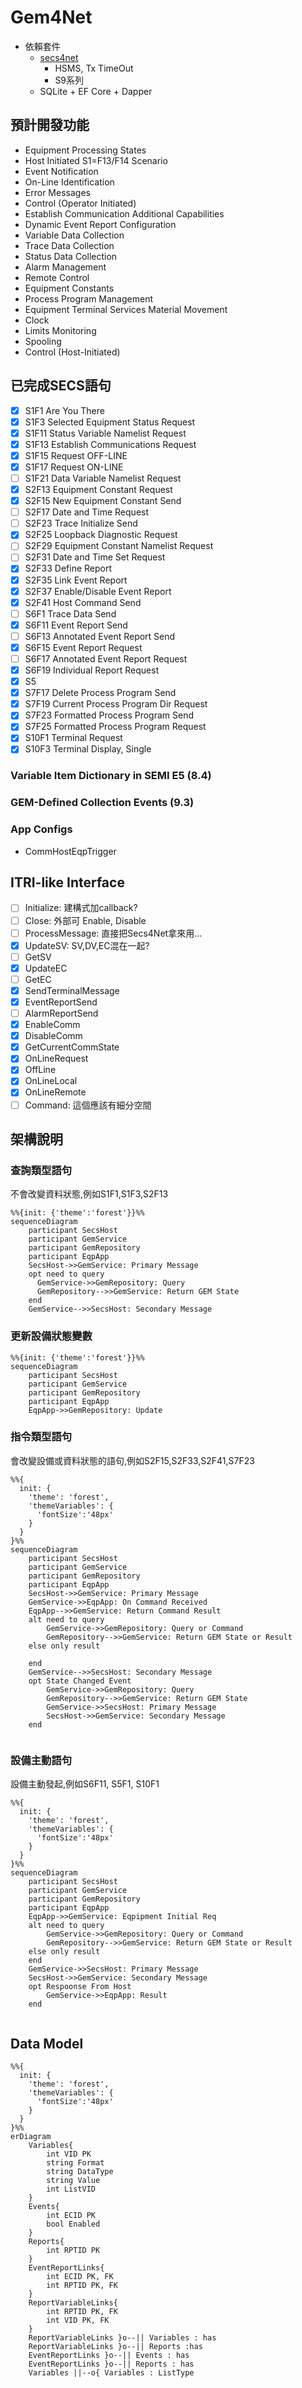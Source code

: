 # Gem4Net
- 依賴套件
  - [secs4net](https://github.com/mkjeff/secs4net)
    - HSMS, Tx TimeOut
    - S9系列
  - SQLite + EF Core + Dapper

## 預計開發功能
- Equipment Processing States	
- Host Initiated S1=F13/F14 Scenario	
- Event Notification	
- On-Line Identification	
- Error Messages	
- Control (Operator Initiated)	
- Establish Communication Additional Capabilities	
- Dynamic Event Report Configuration	
- Variable Data Collection	
- Trace Data Collection
- Status Data Collection	
- Alarm Management	
- Remote Control	
- Equipment Constants	
- Process Program Management	
- Equipment Terminal Services Material Movement	
- Clock	
- Limits Monitoring	
- Spooling	
- Control (Host-Initiated)
## 已完成SECS語句
- [x] S1F1  Are You There
- [x] S1F3  Selected Equipment Status Request
- [x] S1F11 Status Variable Namelist Request
- [X] S1F13 Establish Communications Request
- [X] S1F15 Request OFF-LINE
- [X] S1F17 Request ON-LINE
- [ ] S1F21 Data Variable Namelist Request
- [X] S2F13 Equipment Constant Request
- [X] S2F15 New Equipment Constant Send
- [ ] S2F17 Date and Time Request
- [ ] S2F23 Trace Initialize Send
- [X] S2F25 Loopback Diagnostic Request
- [ ] S2F29 Equipment Constant Namelist Request
- [ ] S2F31 Date and Time Set Request
- [X] S2F33 Define Report
- [X] S2F35 Link Event Report
- [X] S2F37 Enable/Disable Event Report
- [X] S2F41 Host Command Send
- [ ] S6F1  Trace Data Send
- [X] S6F11 Event Report Send
- [ ] S6F13 Annotated Event Report Send
- [X] S6F15 Event Report Request
- [ ] S6F17 Annotated Event Report Request
- [x] S6F19 Individual Report Request
- [X] S5
- [X] S7F17 Delete Process Program Send
- [X] S7F19 Current Process Program Dir Request
- [X] S7F23 Formatted Process Program Send
- [X] S7F25 Formatted Process Program Request
- [X] S10F1 Terminal Request
- [X] S10F3 Terminal Display, Single
### Variable Item Dictionary in SEMI E5 (8.4)
### GEM-Defined Collection Events (9.3)
### App Configs
- CommHostEqpTrigger
## ITRI-like Interface
- [ ] Initialize: 建構式加callback?
- [ ] Close: 外部可 Enable, Disable
- [ ] ProcessMessage: 直接把Secs4Net拿來用...
- [X] UpdateSV: SV,DV,EC混在一起?
- [ ] GetSV
- [X] UpdateEC
- [ ] GetEC
- [X] SendTerminalMessage
- [X] EventReportSend
- [ ] AlarmReportSend
- [X] EnableComm
- [X] DisableComm
- [X] GetCurrentCommState
- [X] OnLineRequest
- [X] OffLine
- [X] OnLineLocal
- [X] OnLineRemote
- [ ] Command: 這個應該有細分空間
## 架構說明
### 查詢類型語句
不會改變資料狀態,例如S1F1,S1F3,S2F13
```mermaid
%%{init: {'theme':'forest'}}%%
sequenceDiagram
    participant SecsHost
    participant GemService
    participant GemRepository
    participant EqpApp
    SecsHost->>GemService: Primary Message
    opt need to query 
      GemService->>GemRepository: Query
      GemRepository-->>GemService: Return GEM State
    end
    GemService-->>SecsHost: Secondary Message
```
### 更新設備狀態變數
```mermaid
%%{init: {'theme':'forest'}}%%
sequenceDiagram
    participant SecsHost
    participant GemService
    participant GemRepository
    participant EqpApp
    EqpApp->>GemRepository: Update
```
### 指令類型語句
會改變設備或資料狀態的語句,例如S2F15,S2F33,S2F41,S7F23
```mermaid
%%{
  init: {
    'theme': 'forest',
    'themeVariables': {
      'fontSize':'48px'
    }
  }
}%%
sequenceDiagram
    participant SecsHost
    participant GemService
    participant GemRepository
    participant EqpApp
    SecsHost->>GemService: Primary Message
    GemService->>EqpApp: On Command Received
    EqpApp-->>GemService: Return Command Result
    alt need to query
        GemService->>GemRepository: Query or Command
        GemRepository-->>GemService: Return GEM State or Result
    else only result
        
    end
    GemService-->>SecsHost: Secondary Message
    opt State Changed Event
        GemService->>GemRepository: Query
        GemRepository-->>GemService: Return GEM State
        GemService->>SecsHost: Primary Message
        SecsHost->>GemService: Secondary Message
    end
    
```
### 設備主動語句
設備主動發起,例如S6F11, S5F1, S10F1
```mermaid
%%{
  init: {
    'theme': 'forest',
    'themeVariables': {
      'fontSize':'48px'
    }
  }
}%%
sequenceDiagram
    participant SecsHost
    participant GemService
    participant GemRepository
    participant EqpApp
    EqpApp->>GemService: Eqpipment Initial Req
    alt need to query
        GemService->>GemRepository: Query or Command
        GemRepository-->>GemService: Return GEM State or Result
    else only result
    end
    GemService->>SecsHost: Primary Message
    SecsHost->>GemService: Secondary Message
    opt Respoonse From Host
        GemService->>EqpApp: Result
    end
    
```
## Data Model
```mermaid
%%{
  init: {
    'theme': 'forest',
    'themeVariables': {
      'fontSize':'48px'
    }
  }
}%%
erDiagram
    Variables{
        int VID PK
        string Format
        string DataType
        string Value
        int ListVID
    }
    Events{
        int ECID PK
        bool Enabled
    }
    Reports{
        int RPTID PK
    }
    EventReportLinks{
        int ECID PK, FK
        int RPTID PK, FK
    }
    ReportVariableLinks{
        int RPTID PK, FK
        int VID PK, FK
    }
    ReportVariableLinks }o--|| Variables : has
    ReportVariableLinks }o--|| Reports :has
    EventReportLinks }o--|| Events : has
    EventReportLinks }o--|| Reports : has
    Variables ||--o{ Variables : ListType
```

